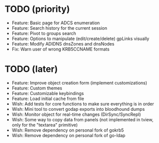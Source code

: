 # TODO (priority)

* Feature: Basic page for ADCS enumeration
* Feature: Search history for the current session
* Feature: Pivot to groups search
* Feature: Options to manipulate (edit/create/delete) gpLinks visually
* Feature: Modify ADIDNS dnsZones and dnsNodes
* Fix: Warn user of wrong KRB5CCNAME formats

# TODO (later)

* Feature: Improve object creation form (implement customizations)
* Feature: Custom themes
* Feature: Customizable keybindings
* Feature: Load initial cache from file
* Wish: Add tests for core functions to make sure everything is in order
* Wish: Mini tool to convert godap exports into bloodhound dumps
* Wish: Monitor object for real-time changes (DirSync/SyncRepl)
* Wish: Some way to copy data from panels (not implemented in tview, only for the "textarea" primitive)
* Wish: Remove dependency on personal fork of gokrb5
* Wish: Remove dependency on personal fork of go-ldap
